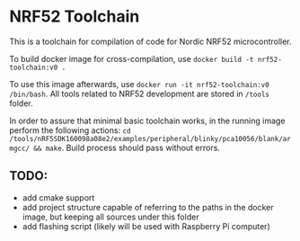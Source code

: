 # NRF52 Toolchain

This is a toolchain for compilation of code for Nordic NRF52 microcontroller.

To build docker image for cross-compilation, use `docker build -t nrf52-toolchain:v0 .`

To use this image afterwards, use `docker run -it nrf52-toolchain:v0 /bin/bash`. All tools related to NRF52 development are stored in `/tools` folder. 

In order to assure that minimal basic toolchain works, in the running image perform the following actions:
`cd /tools/nRF5SDK160098a08e2/examples/peripheral/blinky/pca10056/blank/armgcc/ && make`. Build process should pass without errors.

## TODO:

- add cmake support
- add project structure capable of referring to the paths in the docker image, but keeping all sources under this folder
- add flashing script (likely will be used with Raspberry Pi computer)

